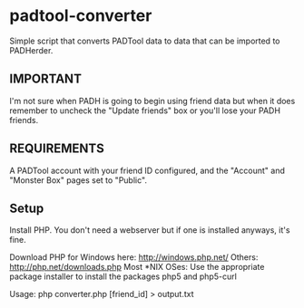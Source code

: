 padtool-converter
=================

Simple script that converts PADTool data to data that can be imported to PADHerder.


IMPORTANT
---------
I'm not sure when PADH is going to begin using friend data but when it does remember to uncheck the "Update friends" box or you'll lose your PADH friends.

REQUIREMENTS
------------
A PADTool account with your friend ID configured, and the "Account" and "Monster Box" pages set to "Public".

Setup
-----
Install PHP. You don't need a webserver but if one is installed anyways, it's fine.

Download PHP for Windows here: http://windows.php.net/
Others: http://php.net/downloads.php
Most *NIX OSes: Use the appropriate package installer to install the packages php5 and php5-curl

Usage:
php converter.php [friend_id] > output.txt
